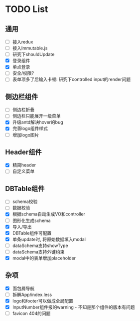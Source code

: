 # TODO List

## 通用

- [ ] 接入redux
- [ ] 接入Immutable.js
- [ ] 研究下shouldUpdate
- [x] 登录组件
- [x] 单点登录
- [ ] 安全/权限? 
- [ ] 表单项多了后输入卡顿: 研究下controlled input的render问题

## 侧边栏组件

- [ ] 侧边栏折叠
- [ ] 侧边栏只能展开一级菜单
- [x] 升级antd解决hover的bug
- [x] 完善logo组件样式
- [ ] 增加logo图片

## Header组件

- [x] 精简header
- [ ] 自定义菜单

## DBTable组件

- [ ] schema校验
- [ ] 数据校验
- [x] 根据schema自动生成VO和controller
- [ ] 图形化生成schema
- [x] 导入/导出
- [x] DBTable组件可配置
- [x] 单条update时, 将原始数据填入modal
- [ ] dataSchema支持showType
- [ ] dataSchema支持外键约束
- [x] modal中的表单增加placeholder

## 杂项

- [x] 面包屑导航
- [ ] 拆解App/index.less
- [x] logo和footer可以做成全局配置
- [x] InputNumber组件报的warning - 不知是那个组件的版本有问题
- [ ] favicon 404的问题
